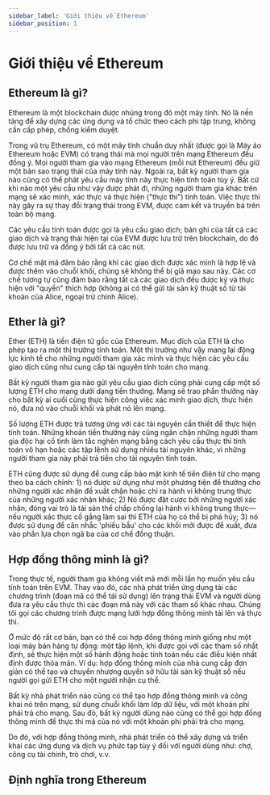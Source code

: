 ```yaml
---
sidebar_label: 'Giới thiệu về Ethereum'
sidebar_position: 1
---
```

# Giới thiệu về Ethereum
## Ethereum là gì?
Ethereum là một blockchain được nhúng trong đó một máy tính. Nó là nền tảng để xây dựng các ứng dụng và tổ chức theo cách phi tập trung, không cần cấp phép, chống kiểm duyệt.

Trong vũ trụ Ethereum, có một máy tính chuẩn duy nhất (được gọi là Máy ảo Ethereum hoặc EVM) có trạng thái mà mọi người trên mạng Ethereum đều đồng ý. Mọi người tham gia vào mạng Ethereum (mỗi nút Ethereum) đều giữ một bản sao trạng thái của máy tính này. Ngoài ra, bất kỳ người tham gia nào cũng có thể phát yêu cầu máy tính này thực hiện tính toán tùy ý. Bất cứ khi nào một yêu cầu như vậy được phát đi, những người tham gia khác trên mạng sẽ xác minh, xác thực và thực hiện ("thực thi") tính toán. Việc thực thi này gây ra sự thay đổi trạng thái trong EVM, được cam kết và truyền bá trên toàn bộ mạng.

Các yêu cầu tính toán được gọi là yêu cầu giao dịch; bản ghi của tất cả các giao dịch và trạng thái hiện tại của EVM được lưu trữ trên blockchain, do đó được lưu trữ và đồng ý bởi tất cả các nút.

Cơ chế mật mã đảm bảo rằng khi các giao dịch được xác minh là hợp lệ và được thêm vào chuỗi khối, chúng sẽ không thể bị giả mạo sau này. Các cơ chế tương tự cũng đảm bảo rằng tất cả các giao dịch đều được ký và thực hiện với "quyền" thích hợp (không ai có thể gửi tài sản kỹ thuật số từ tài khoản của Alice, ngoại trừ chính Alice).
## Ether là gì?
Ether (ETH) là tiền điện tử gốc của Ethereum. Mục đích của ETH là cho phép tạo ra một thị trường tính toán. Một thị trường như vậy mang lại động lực kinh tế cho những người tham gia xác minh và thực hiện các yêu cầu giao dịch cũng như cung cấp tài nguyên tính toán cho mạng.

Bất kỳ người tham gia nào gửi yêu cầu giao dịch cũng phải cung cấp một số lượng ETH cho mạng dưới dạng tiền thưởng. Mạng sẽ trao phần thưởng này cho bất kỳ ai cuối cùng thực hiện công việc xác minh giao dịch, thực hiện nó, đưa nó vào chuỗi khối và phát nó lên mạng.

Số lượng ETH được trả tương ứng với các tài nguyên cần thiết để thực hiện tính toán. Những khoản tiền thưởng này cũng ngăn chặn những người tham gia độc hại cố tình làm tắc nghẽn mạng bằng cách yêu cầu thực thi tính toán vô hạn hoặc các tập lệnh sử dụng nhiều tài nguyên khác, vì những người tham gia này phải trả tiền cho tài nguyên tính toán.

ETH cũng được sử dụng để cung cấp bảo mật kinh tế tiền điện tử cho mạng theo ba cách chính: 1) nó được sử dụng như một phương tiện để thưởng cho những người xác nhận đề xuất chặn hoặc chỉ ra hành vi không trung thực của những người xác nhận khác; 2) Nó được đặt cược bởi những người xác nhận, đóng vai trò là tài sản thế chấp chống lại hành vi không trung thực—nếu người xác thực cố gắng làm sai thì ETH của họ có thể bị phá hủy; 3) nó được sử dụng để cân nhắc 'phiếu bầu' cho các khối mới được đề xuất, đưa vào phần lựa chọn ngã ba của cơ chế đồng thuận.
## Hợp đồng thông minh là gì?
Trong thực tế, người tham gia không viết mã mới mỗi lần họ muốn yêu cầu tính toán trên EVM. Thay vào đó, các nhà phát triển ứng dụng tải các chương trình (đoạn mã có thể tái sử dụng) lên trạng thái EVM và người dùng đưa ra yêu cầu thực thi các đoạn mã này với các tham số khác nhau. Chúng tôi gọi các chương trình được mạng lưới hợp đồng thông minh tải lên và thực thi.

Ở mức độ rất cơ bản, bạn có thể coi hợp đồng thông minh giống như một loại máy bán hàng tự động: một tập lệnh, khi được gọi với các tham số nhất định, sẽ thực hiện một số hành động hoặc tính toán nếu các điều kiện nhất định được thỏa mãn. Ví dụ: hợp đồng thông minh của nhà cung cấp đơn giản có thể tạo và chuyển nhượng quyền sở hữu tài sản kỹ thuật số nếu người gọi gửi ETH cho một người nhận cụ thể.

Bất kỳ nhà phát triển nào cũng có thể tạo hợp đồng thông minh và công khai nó trên mạng, sử dụng chuỗi khối làm lớp dữ liệu, với một khoản phí phải trả cho mạng. Sau đó, bất kỳ người dùng nào cũng có thể gọi hợp đồng thông minh để thực thi mã của nó với một khoản phí phải trả cho mạng.

Do đó, với hợp đồng thông minh, nhà phát triển có thể xây dựng và triển khai các ứng dụng và dịch vụ phức tạp tùy ý đối với người dùng như: chợ, công cụ tài chính, trò chơi, v.v.
## Định nghĩa trong Ethereum